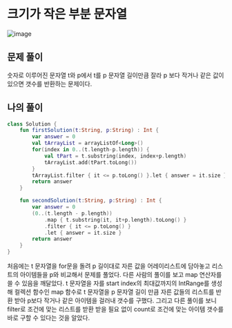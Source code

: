 # 크기가 작은 부분 문자열
![image](https://user-images.githubusercontent.com/68845653/210803449-f92b7fd7-e9fa-47f2-83c6-422c79259e46.png)

## 문제 풀이
숫자로 이루어진 문자열 t와 p에서 t를 p 문자열 길이만큼 잘라 p 보다 작거나 같은 값이 있으면 갯수를 반환하는 문제이다.

## 나의 풀이
```kotlin
class Solution {
    fun firstSolution(t:String, p:String) : Int {
        var answer = 0
        val tArrayList = arrayListOf<Long>()
        for(index in 0..(t.length-p.length)) {
            val tPart = t.substring(index, index+p.length)
            tArrayList.add(tPart.toLong())
        }
        tArrayList.filter { it <= p.toLong() }.let { answer = it.size }
        return answer
    }

    fun secondSolution(t:String, p:String) : Int {
        var answer = 0
        (0..(t.length - p.length))
            .map { t.substring(it, it+p.length).toLong() }
            .filter { it <= p.toLong() }
            .let { answer = it.size }
        return answer
    }
}
```
처음에는 t 문자열을 for문을 돌려 p 길이대로 자른 값을 어레이리스트에 담아놓고 리스트의 아이템들을 p와 비교해서 문제를 풀었다.
다른 사람의 풀이를 보고 map 연산자를 쓸 수 있음을 깨달았다. t 문자열을 자를 start index의 최대값까지의 IntRange를 생성해 컬렉션 함수인 map 함수로 t 문자열을 p 문자열 길이 만큼 자른 값들의
리스트를 반환 받아 p보다 작거나 같은 아이템을 걸러내 갯수를 구했다. 그리고 다른 풀이를 보니 filter로 조건에 맞는 리스트를 받환 받을 필요 없이 count로 조건에 맞는 아이템 갯수를 바로 구할 수 있다는
것을 알았다.
